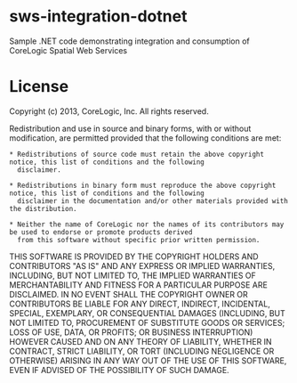 sws-integration-dotnet
======================

Sample .NET code demonstrating integration and consumption of CoreLogic Spatial Web Services

License
======================
Copyright (c) 2013, CoreLogic, Inc. All rights reserved.

 Redistribution and use in source and binary forms, with or without 
 modification, are permitted provided that the following conditions are met:

    * Redistributions of source code must retain the above copyright notice, this list of conditions and the following
      disclaimer.
 
    * Redistributions in binary form must reproduce the above copyright notice, this list of conditions and the following
      disclaimer in the documentation and/or other materials provided with the distribution.
      
    * Neither the name of CoreLogic nor the names of its contributors may be used to endorse or promote products derived
      from this software without specific prior written permission.

 THIS SOFTWARE IS PROVIDED BY THE COPYRIGHT HOLDERS AND CONTRIBUTORS "AS IS" 
 AND ANY EXPRESS OR IMPLIED WARRANTIES, INCLUDING, BUT NOT LIMITED TO, 
 THE IMPLIED WARRANTIES OF MERCHANTABILITY AND FITNESS FOR A PARTICULAR PURPOSE 
 ARE DISCLAIMED. IN NO EVENT SHALL THE COPYRIGHT OWNER OR CONTRIBUTORS BE 
 LIABLE FOR ANY DIRECT, INDIRECT, INCIDENTAL, SPECIAL, EXEMPLARY, OR 
 CONSEQUENTIAL DAMAGES (INCLUDING, BUT NOT LIMITED TO, PROCUREMENT OF 
 SUBSTITUTE GOODS OR SERVICES; LOSS OF USE, DATA, OR PROFITS; OR BUSINESS 
 INTERRUPTION) HOWEVER CAUSED AND ON ANY THEORY OF LIABILITY, WHETHER IN 
 CONTRACT, STRICT LIABILITY, OR TORT (INCLUDING NEGLIGENCE OR OTHERWISE) 
 ARISING IN ANY WAY OUT OF THE USE OF THIS SOFTWARE, EVEN IF ADVISED OF THE 
 POSSIBILITY OF SUCH DAMAGE.
